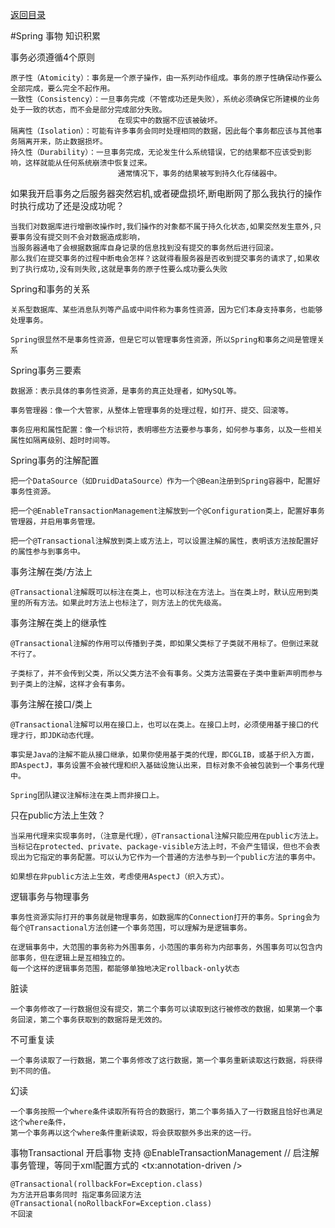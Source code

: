 <p>
    <a href="#" onclick="refreshContent('spring')">返回目录</a>
</p>

#Spring 事物 知识积累

事务必须遵循4个原则

    原子性（Atomicity）：事务是一个原子操作，由一系列动作组成。事务的原子性确保动作要么全部完成，要么完全不起作用。
    一致性（Consistency）：一旦事务完成（不管成功还是失败），系统必须确保它所建模的业务处于一致的状态，而不会是部分完成部分失败。
                            在现实中的数据不应该被破坏。
    隔离性（Isolation）：可能有许多事务会同时处理相同的数据，因此每个事务都应该与其他事务隔离开来，防止数据损坏。
    持久性（Durability）：一旦事务完成，无论发生什么系统错误，它的结果都不应该受到影响，这样就能从任何系统崩溃中恢复过来。
                            通常情况下，事务的结果被写到持久化存储器中。


如果我开启事务之后服务器突然宕机,或者硬盘损坏,断电断网了那么我执行的操作时执行成功了还是没成功呢？

    当我们对数据库进行增删改操作时,我们操作的对象都不属于持久化状态,如果突然发生意外,只要事务没有提交则不会对数据造成影响，
    当服务器通电了会根据数据库自身记录的信息找到没有提交的事务然后进行回滚。
    那么我们在提交事务的过程中断电会怎样？这就得看服务器是否收到提交事务的请求了,如果收到了执行成功,没有则失败,这就是事务的原子性要么成功要么失败

Spring和事务的关系

    关系型数据库、某些消息队列等产品或中间件称为事务性资源，因为它们本身支持事务，也能够处理事务。

    Spring很显然不是事务性资源，但是它可以管理事务性资源，所以Spring和事务之间是管理关系



Spring事务三要素

    数据源：表示具体的事务性资源，是事务的真正处理者，如MySQL等。

    事务管理器：像一个大管家，从整体上管理事务的处理过程，如打开、提交、回滚等。

    事务应用和属性配置：像一个标识符，表明哪些方法要参与事务，如何参与事务，以及一些相关属性如隔离级别、超时时间等。


Spring事务的注解配置

    把一个DataSource（如DruidDataSource）作为一个@Bean注册到Spring容器中，配置好事务性资源。

    把一个@EnableTransactionManagement注解放到一个@Configuration类上，配置好事务管理器，并启用事务管理。

    把一个@Transactional注解放到类上或方法上，可以设置注解的属性，表明该方法按配置好的属性参与到事务中。


事务注解在类/方法上

    @Transactional注解既可以标注在类上，也可以标注在方法上。当在类上时，默认应用到类里的所有方法。如果此时方法上也标注了，则方法上的优先级高。


事务注解在类上的继承性

    @Transactional注解的作用可以传播到子类，即如果父类标了子类就不用标了。但倒过来就不行了。

    子类标了，并不会传到父类，所以父类方法不会有事务。父类方法需要在子类中重新声明而参与到子类上的注解，这样才会有事务。


事务注解在接口/类上

    @Transactional注解可以用在接口上，也可以在类上。在接口上时，必须使用基于接口的代理才行，即JDK动态代理。

    事实是Java的注解不能从接口继承，如果你使用基于类的代理，即CGLIB，或基于织入方面，即AspectJ，事务设置不会被代理和织入基础设施认出来，目标对象不会被包装到一个事务代理中。

    Spring团队建议注解标注在类上而非接口上。


只在public方法上生效？

    当采用代理来实现事务时，（注意是代理），@Transactional注解只能应用在public方法上。当标记在protected、private、package-visible方法上时，不会产生错误，但也不会表现出为它指定的事务配置。可以认为它作为一个普通的方法参与到一个public方法的事务中。

    如果想在非public方法上生效，考虑使用AspectJ（织入方式）。


逻辑事务与物理事务

    事务性资源实际打开的事务就是物理事务，如数据库的Connection打开的事务。Spring会为每个@Transactional方法创建一个事务范围，可以理解为是逻辑事务。

    在逻辑事务中，大范围的事务称为外围事务，小范围的事务称为内部事务，外围事务可以包含内部事务，但在逻辑上是互相独立的。
    每一个这样的逻辑事务范围，都能够单独地决定rollback-only状态


脏读

    一个事务修改了一行数据但没有提交，第二个事务可以读取到这行被修改的数据，如果第一个事务回滚，第二个事务获取到的数据将是无效的。

不可重复读

    一个事务读取了一行数据，第二个事务修改了这行数据，第一个事务重新读取这行数据，将获得到不同的值。

幻读

    一个事务按照一个where条件读取所有符合的数据行，第二个事务插入了一行数据且恰好也满足这个where条件，
    第一个事务再以这个where条件重新读取，将会获取额外多出来的这一行。

事物Transactional
开启事物 支持 @EnableTransactionManagement // 启注解事务管理，等同于xml配置方式的 <tx:annotation-driven />

    @Transactional(rollbackFor=Exception.class)  
    为方法开启事务同时 指定事务回滚方法
    @Transactional(noRollbackFor=Exception.class)
    不回滚    




















    